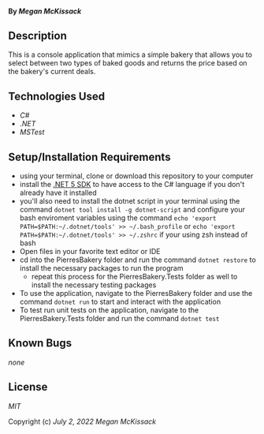 #### By _**Megan McKissack**_

## Description

This is a console application that mimics a simple bakery that allows you to select between two types of baked goods and returns the price based on the bakery's current deals.

## Technologies Used

- _C#_
- _.NET_
- _MSTest_

## Setup/Installation Requirements

- using your terminal, clone or download this repository to your computer
- install the [.NET 5 SDK](https://dotnet.microsoft.com/en-us/download/dotnet/5.0) to have access to the C# language if you don't already have it installed
- you'll also need to install the dotnet script in your terminal using the command `dotnet tool install -g dotnet-script` and configure your bash enviroment variables using the command `echo 'export PATH=$PATH:~/.dotnet/tools' >> ~/.bash_profile` or `echo 'export PATH=$PATH:~/.dotnet/tools' >> ~/.zshrc` if your using zsh instead of bash
- Open files in your favorite text editor or IDE
- cd into the PierresBakery folder and run the command `dotnet restore` to install the necessary packages to run the program
  - repeat this process for the PierresBakery.Tests folder as well to install the necessary testing packages
- To use the application, navigate to the PierresBakery folder and use the command `dotnet run` to start and interact with the application
- To test run unit tests on the application, navigate to the PierresBakery.Tests folder and run the command `dotnet test`

## Known Bugs

_none_

## License

_MIT_

Copyright (c) _July 2, 2022_ _Megan McKissack_
